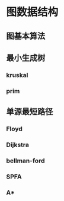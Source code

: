 # 图数据结构

## 图基本算法

## 最小生成树

### kruskal

### prim

## 单源最短路径

### Floyd

### Dijkstra

### bellman-ford

### SPFA

### A*
